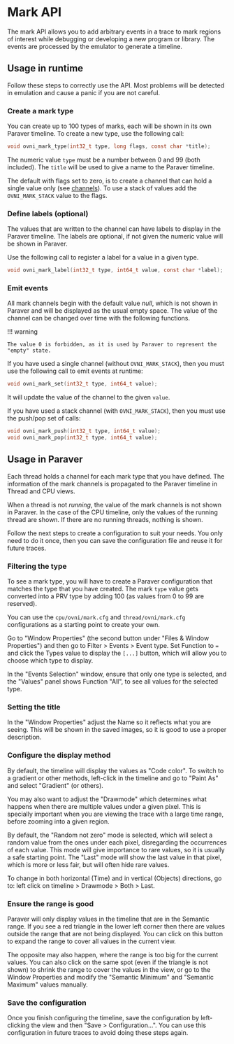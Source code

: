 # Mark API

The mark API allows you to add arbitrary events in a trace to mark regions of
interest while debugging or developing a new program or library. The events are
processed by the emulator to generate a timeline.

## Usage in runtime

Follow these steps to correctly use the API. Most problems will be detected in
emulation and cause a panic if you are not careful.

### Create a mark type

You can create up to 100 types of marks, each will be shown in its own Paraver
timeline. To create a new type, use the following call:

```c
void ovni_mark_type(int32_t type, long flags, const char *title);
```

The numeric value `type` must be a number between 0 and 99 (both included). The
`title` will be used to give a name to the Paraver timeline.

The default with flags set to zero, is to create a channel that can hold a
single value only (see [channels](../../dev/channels.md)). To use a stack of
values add the `OVNI_MARK_STACK` value to the flags.

### Define labels (optional)

The values that are written to the channel can have labels to display in the
Paraver timeline. The labels are optional, if not given the numeric value will
be shown in Paraver.

Use the following call to register a label for a value in a given type.

```c
void ovni_mark_label(int32_t type, int64_t value, const char *label);
```

### Emit events

All mark channels begin with the default value *null*, which is not shown in
Paraver and will be displayed as the usual empty space. The value of the channel
can be changed over time with the following functions.

!!! warning

    The value 0 is forbidden, as it is used by Paraver to represent the
    "empty" state.

If you have used a single channel (without `OVNI_MARK_STACK`), then you must use
the following call to emit events at runtime:

```c
void ovni_mark_set(int32_t type, int64_t value);
```

It will update the value of the channel to the given `value`.

If you have used a stack channel (with `OVNI_MARK_STACK`), then you must use the
push/pop set of calls:

```c
void ovni_mark_push(int32_t type, int64_t value);
void ovni_mark_pop(int32_t type, int64_t value);
```

## Usage in Paraver

Each thread holds a channel for each mark type that you have defined. The
information of the mark channels is propagated to the Paraver timeline in 
Thread and CPU views.

When a thread is not *running*, the value of the mark channels is not shown in
Paraver. In the case of the CPU timeline, only the values of the running thread are
shown. If there are no running threads, nothing is shown.

Follow the next steps to create a configuration to suit your needs. You only
need to do it once, then you can save the configuration file and reuse it for
future traces.

### Filtering the type

To see a mark type, you will have to create a Paraver configuration that matches
the type that you have created. The mark `type` value gets converted into a PRV
type by adding 100 (as values from 0 to 99 are reserved).

You can use the `cpu/ovni/mark.cfg` and `thread/ovni/mark.cfg` configurations as
a starting point to create your own.

Go to "Window Properties" (the second button under "Files & Window Properties")
and then go to Filter > Events > Event type. Set Function to `=` and click the
Types value to display the `[...]` button, which will allow you to choose which
type to display.

In the "Events Selection" window, ensure that only one type is selected, and the
"Values" panel shows Function "All", to see all values for the selected type.

### Setting the title

In the "Window Properties" adjust the Name so it reflects what you are seeing.
This will be shown in the saved images, so it is good to use a proper
description.

### Configure the display method

By default, the timeline will display the values as "Code color". To switch to a
gradient or other methods, left-click in the timeline and go to "Paint As" and
select "Gradient" (or others).

You may also want to adjust the "Drawmode" which determines what happens when
there are multiple values under a given pixel. This is specially important when
you are viewing the trace with a large time range, before zooming into a given
region.

By default, the "Random not zero" mode is selected, which will select a
random value from the ones under each pixel, disregarding the occurrences of each
value. This mode will give importance to rare values, so it is usually a safe
starting point. The "Last" mode will show the last value in that pixel, which is
more or less fair, but will often hide rare values.

To change in both horizontal (Time) and in vertical (Objects) directions, go to:
left click on timeline > Drawmode > Both > Last.

### Ensure the range is good

Paraver will only display values in the timeline that are in the Semantic 
range. If you see a red triangle in the lower left corner then there are values
outside the range that are not being displayed. You can click on this button to
expand the range to cover all values in the current view.

The opposite may also happen, where the range is too big for the current values.
You can also click on the same spot (even if the triangle is not shown) to
shrink the range to cover the values in the view, or go to the Window Properties
and modify the "Semantic Minimum" and "Semantic Maximum" values manually.

### Save the configuration

Once you finish configuring the timeline, save the configuration by
left-clicking the view and then "Save > Configuration...". You can use this
configuration in future traces to avoid doing these steps again.
